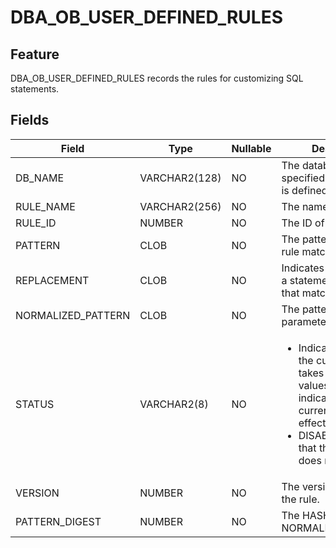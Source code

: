 # DBA_OB_USER_DEFINED_RULES

## Feature

DBA_OB_USER_DEFINED_RULES records the rules for customizing SQL statements. 

## Fields

| Field | Type | Nullable | Description |
| --- | --- | --- | --- |
| DB_NAME | VARCHAR2(128) | NO | The database name specified when the rule is defined. |
| RULE_NAME | VARCHAR2(256) | NO | The name of the rule. |
| RULE_ID | NUMBER | NO | The ID of the rule. |
| PATTERN | CLOB | NO | The pattern to which the rule matches. |
| REPLACEMENT | CLOB | NO | Indicates how to rewrite a statement template that matches a pattern. |
| NORMALIZED_PATTERN | CLOB | NO | The pattern after parameterization. |
| STATUS | VARCHAR2(8) | NO | <ul><li> Indicates whether the current rule takes effect. Valid values: ENABLE: indicates that the current rule takes effect.</li><li> DISABLE: indicates that the current rule does not take effect.</li></ul> |
| VERSION | NUMBER | NO | The version number of the rule. |
| PATTERN_DIGEST | NUMBER | NO | The HASH value of NORMALIZED_PATTERN. |
